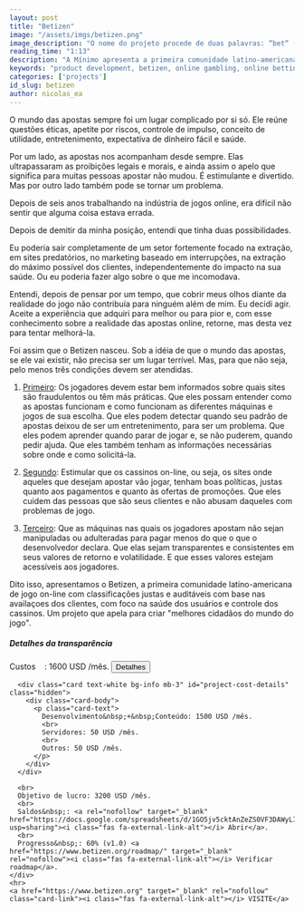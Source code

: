 ```yaml
---
layout: post
title: "Betizen"
image: "/assets/imgs/betizen.png"
image_description: "O nome do projeto procede de duas palavras: “bet“ (aposta) e “citizen“ (cidadão)."
reading_time: "1:13"
description: "A Mínimo apresenta a primeira comunidade latino-americana de jogos de azar online com classificações justas e auditáveis, foco na saúde dos usuários e controle dos cassinos."
keywords: "product development, betizen, online gambling, online betting"
categories: ['projects']
id_slug: betizen
author: nicolas_ea
---
```


O mundo das apostas sempre foi um lugar complicado por si só. Ele reúne questões éticas, apetite por riscos, controle de impulso, conceito de utilidade, entretenimento, expectativa de dinheiro fácil e saúde.

Por um lado, as apostas nos acompanham desde sempre. Elas ultrapassaram as proibições legais e morais, e ainda assim o apelo que significa para muitas pessoas apostar não mudou. É estimulante e divertido. Mas por outro lado também pode se tornar um problema.

Depois de seis anos trabalhando na indústria de jogos online,
era difícil não sentir que alguma coisa estava errada.

Depois de demitir da minha posição, entendi que tinha duas possibilidades.

Eu poderia sair completamente de um setor fortemente focado na extração, em sites predatórios, no marketing baseado em interrupções, na extração do máximo possível dos clientes, independentemente do impacto na sua saúde.
Ou eu poderia fazer algo sobre o que me incomodava.

Entendi, depois de pensar por um tempo, que cobrir meus olhos diante da realidade do jogo não contribuía para ninguém além de mim.
Eu decidi agir. Aceite a experiência que adquiri para melhor ou para pior e, com esse conhecimento sobre a realidade das apostas online, retorne, mas desta vez para tentar melhorá-la.

Foi assim que o Betizen nasceu. Sob a idéia de que o mundo das apostas, se ele vai existir, não precisa ser um lugar terrível. Mas, para que não seja, pelo menos três condições devem ser atendidas.

1. <u>Primeiro</u>: Os jogadores devem estar bem informados sobre quais sites são fraudulentos ou têm más práticas. Que eles possam entender como as apostas funcionam e como funcionam as diferentes máquinas e jogos de sua escolha. Que eles podem detectar quando seu padrão de apostas deixou de ser um entretenimento, para ser um problema. Que eles podem aprender quando parar de jogar e, se não puderem, quando pedir ajuda. Que eles também tenham as informações necessárias sobre onde e como solicitá-la.

2. <u>Segundo</u>: Estimular que os cassinos on-line, ou seja, os sites onde aqueles que desejam apostar vão jogar, tenham boas políticas, justas quanto aos pagamentos e quanto às ofertas de promoções. Que eles cuidem das pessoas que são seus clientes e não abusam daqueles com problemas de jogo.

3. <u>Terceiro</u>: Que as máquinas nas quais os jogadores apostam não sejan manipuladas ou adulteradas para pagar menos do que o que o desenvolvedor declara. Que elas sejam transparentes e consistentes em seus valores de retorno e volatilidade. E que esses valores estejam acessíveis aos jogadores.

Dito isso, apresentamos o Betizen, a primeira comunidade latino-americana de jogo on-line com classificações justas e auditáveis com base nas availaçoes dos clientes, com foco na saúde dos usuários e controle dos cassinos. Um projeto que apela para criar "melhores cidadãos ​​do mundo do jogo".

<div class="card bg-light mb-3">
  <div class="card-body">
    <h5 class="card-title">Detalhes da transparência</h5>
    <div class="card-text">
      Custos&nbsp;&nbsp;&nbsp;&nbsp;: 1600 USD /mês. <button type="button" class="btn btn-info btn-sm" onclick="$('#project-cost-details').toggle();">Detalhes</button>

      <div class="card text-white bg-info mb-3" id="project-cost-details" class="hidden">
        <div class="card-body">
          <p class="card-text">
            Desenvolvimento&nbsp;+&nbsp;Conteúdo: 1500 USD /mês.
            <br>
            Servidores: 50 USD /mês.
            <br>
            Outros: 50 USD /mês.
          </p>
        </div>
      </div>     

      <br>
      Objetivo de lucro: 3200 USD /mês.
      <br>
      Saldos&nbsp;: <a rel="nofollow" target="_blank" href="https://docs.google.com/spreadsheets/d/1GO5jv5cktAnZeZS0VF3DAWyL733elwTxqq2VNqNvNm0/edit?usp=sharing"><i class="fas fa-external-link-alt"></i> Abrir</a>.
      <br>
      Progresso&nbsp;: 60% (v1.0) <a href="https://www.betizen.org/roadmap/" target="_blank" rel="nofollow"><i class="fas fa-external-link-alt"></i> Verificar roadmap</a>.
    </div>
    <hr>
    <a href="https://www.betizen.org" target="_blank" rel="nofollow" class="card-link"><i class="fas fa-external-link-alt"></i> VISITE</a>
  </div>
</div>
